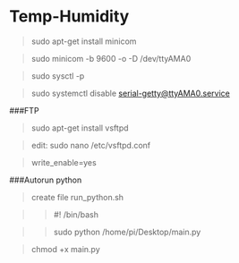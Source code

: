 # Temp-Humidity

>sudo apt-get install minicom 

>sudo minicom -b 9600 -o -D /dev/ttyAMA0

>sudo sysctl -p

>sudo systemctl disable serial-getty@ttyAMA0.service

###FTP

>sudo apt-get install vsftpd

>edit: sudo nano /etc/vsftpd.conf

>write_enable=yes

###Autorun python

>create file run_python.sh

>>\#! /bin/bash

>>sudo python /home/pi/Desktop/main.py

>chmod +x main.py
